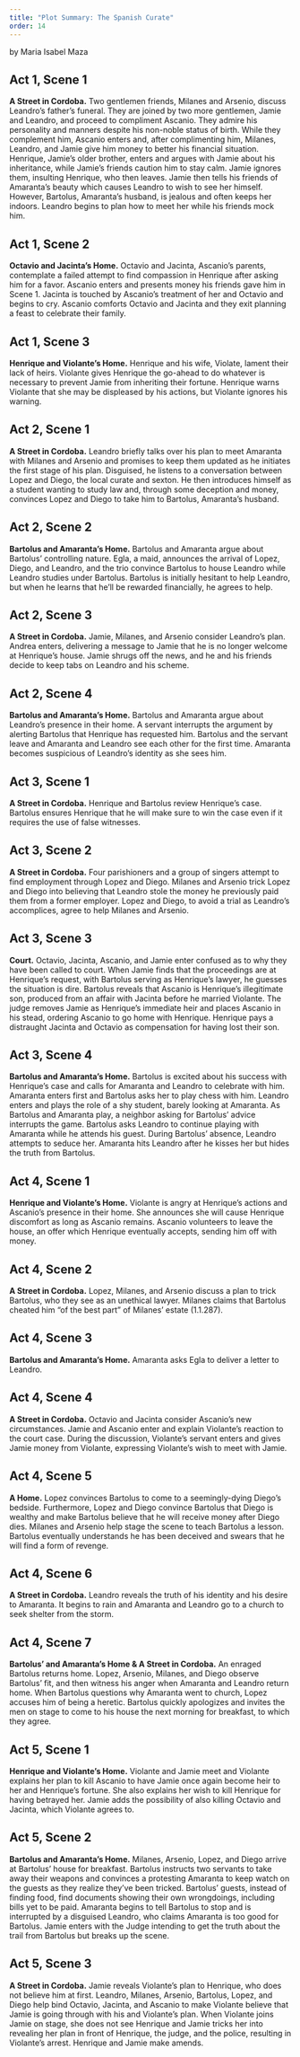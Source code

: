 ```yaml
---
title: "Plot Summary: The Spanish Curate"
order: 14
---
```

<p><span>by Maria Isabel Maza</span><br/></p>
<h2 id="header-a95c7d30-d4e6-21c7-8f13-a2301b78ee42"><span>Act 1, Scene 1</span><br/></h2>
<p><span><b>A Street in Cordoba.</b> Two gentlemen friends, Milanes and Arsenio, discuss Leandro’s father’s funeral. They are joined by two more gentlemen, Jamie and Leandro, and proceed to compliment Ascanio. They admire his personality and manners despite his non-noble status of birth. While they complement him, Ascanio enters and, after complimenting him, Milanes, Leandro, and Jamie give him money to better his financial situation. Henrique, Jamie’s older brother, enters and argues with Jamie about his inheritance, while Jamie’s friends caution him to stay calm. Jamie ignores them, insulting Henrique, who then leaves. Jamie then tells his friends of Amaranta’s beauty which causes Leandro to wish to see her himself. However, Bartolus, Amaranta’s husband, is jealous and often keeps her indoors. Leandro begins to plan how to meet her while his friends mock him.  </span><br/></p>
<h2 id="header-91aab920-9d12-956a-a681-71fcdd849e8a"><span>Act 1, Scene 2</span><br/></h2>
<p><span><b>Octavio and Jacinta’s Home.</b> Octavio and Jacinta, Ascanio’s parents, contemplate a failed attempt to find compassion in Henrique after asking him for a favor. Ascanio enters and presents money his friends gave him in Scene 1. Jacinta is touched by Ascanio’s treatment of her and Octavio and begins to cry. Ascanio comforts Octavio and Jacinta and they exit planning a feast to celebrate their family.</span><br/></p>
<h2 id="header-4089d547-787e-49a7-891f-bfcf53d50da4"><span>Act 1, Scene 3</span><br/></h2>
<p><span><b>Henrique and Violante’s Home.</b> Henrique and his wife, Violate, lament their lack of heirs. Violante gives Henrique the go-ahead to do whatever is necessary to prevent Jamie from inheriting their fortune. Henrique warns Violante that she may be displeased by his actions, but Violante ignores his warning.</span><br/></p>
<h2 id="header-bd9ce6bd-b53b-8c61-c93e-d177d6c0686d"><span>Act 2, Scene 1</span><br/></h2>
<p><span><b>A Street in Cordoba.</b> Leandro briefly talks over his plan to meet Amaranta with Milanes and Arsenio and promises to keep them updated as he initiates the first stage of his plan. Disguised, he listens to a conversation between Lopez and Diego, the local curate and sexton. He then introduces himself as a student wanting to study law and, through some deception and money, convinces Lopez and Diego to take him to Bartolus, Amaranta’s husband. </span><br/></p>
<h2 id="header-cad718b4-d321-6d16-dd3a-5c14050e3d5b"><span>Act 2, Scene 2</span><br/></h2>
<p><span><b>Bartolus and Amaranta’s Home.</b> Bartolus and Amaranta argue about Bartolus’ controlling nature. Egla, a maid, announces the arrival of Lopez, Diego, and Leandro, and the trio convince Bartolus to house Leandro while Leandro studies under Bartolus. Bartolus is initially hesitant to help Leandro, but when he learns that he’ll be rewarded financially, he agrees to help.</span><br/></p>
<h2 id="header-b8c1a6ab-63b8-d8ae-3394-8658b13e80d8"><span>Act 2, Scene 3</span><br/></h2>
<p><span><b>A Street in Cordoba.</b> Jamie, Milanes, and Arsenio consider Leandro’s plan. Andrea enters, delivering a message to Jamie that he is no longer welcome at Henrique’s house. Jamie shrugs off the news, and he and his friends decide to keep tabs on Leandro and his scheme.</span><br/></p>
<h2 id="header-3f4cc879-7c40-8047-8760-68a343cc3c36"><span>Act 2, Scene 4</span><br/></h2>
<p><span><b>Bartolus and Amaranta’s Home.</b> Bartolus and Amaranta argue about Leandro’s presence in their home. A servant interrupts the argument by alerting Bartolus that Henrique has requested him. Bartolus and the servant leave and Amaranta and Leandro see each other for the first time. Amaranta becomes suspicious of Leandro’s identity as she sees him. </span><br/></p>
<h2 id="header-dc18454a-2220-b728-ffc5-aac5fe0374b7"><span>Act 3, Scene 1</span><br/></h2>
<p><span><b>A Street in Cordoba.</b> Henrique and Bartolus review Henrique’s case. Bartolus ensures Henrique that he will make sure to win the case even if it requires the use of false witnesses.</span><br/></p>
<h2 id="header-ee365add-5a5a-0b5a-e496-3a3dc544380b"><span>Act 3, Scene 2</span><br/></h2>
<p><span><b>A Street in Cordoba.</b> Four parishioners and a group of singers attempt to find employment through Lopez and Diego. Milanes and Arsenio trick Lopez and Diego into believing that Leandro stole the money he previously paid them from a former employer. Lopez and Diego, to avoid a trial as Leandro’s accomplices, agree to help Milanes and Arsenio.</span><br/></p>
<h2 id="header-9b04eba6-629d-a75d-c7a7-db4ea99220a2"><span>Act 3, Scene 3</span><br/></h2>
<p><span><b>Court.</b> Octavio, Jacinta, Ascanio, and Jamie enter confused as to why they have been called to court. When Jamie finds that the proceedings are at Henrique’s request, with Bartolus serving as Henrique’s lawyer, he guesses the situation is dire. Bartolus reveals that Ascanio is Henrique’s illegitimate son, produced from an affair with Jacinta before he married Violante. The judge removes Jamie as Henrique’s immediate heir and places Ascanio in his stead, ordering Ascanio to go home with Henrique. Henrique pays a distraught Jacinta and Octavio as compensation for having lost their son.  </span><br/></p>
<h2 id="header-86176e36-b7ef-aa41-fd08-c208dfbd3a46"><span>Act 3, Scene 4</span><br/></h2>
<p><span><b>Bartolus and Amaranta’s Home.</b> Bartolus is excited about his success with Henrique’s case and calls for Amaranta and Leandro to celebrate with him. Amaranta enters first and Bartolus asks her to play chess with him. Leandro enters and plays the role of a shy student, barely looking at Amaranta. As Bartolus and Amaranta play, a neighbor asking for Bartolus’ advice interrupts the game. Bartolus asks Leandro to continue playing with Amaranta while he attends his guest. During Bartolus’ absence, Leandro attempts to seduce her. Amaranta hits Leandro after he kisses her but hides the truth from Bartolus.  </span><br/></p>
<h2 id="header-31814fa7-cf53-4310-62bf-869f67e4c7bb"><span>Act 4, Scene 1</span><br/></h2>
<p><span><b>Henrique and Violante’s Home.</b> Violante is angry at Henrique’s actions and Ascanio’s presence in their home. She announces she will cause Henrique discomfort as long as Ascanio remains. Ascanio volunteers to leave the house, an offer which Henrique eventually accepts, sending him off with money.</span><br/></p>
<h2 id="header-f445df3f-3ae4-b0a0-4bba-77c457766d58"><span>Act 4, Scene 2</span><br/></h2>
<p><span><b>A Street in Cordoba.</b> Lopez, Milanes, and Arsenio discuss a plan to trick Bartolus, who they see as an unethical lawyer. Milanes claims that Bartolus cheated him “of the best part” of Milanes’ estate (1.1.287).</span><br/></p>
<h2 id="header-4cba7ce9-0f67-3909-a754-9bce8a177769"><span>Act 4, Scene 3</span><br/></h2>
<p><span><b>Bartolus and Amaranta’s Home.</b> Amaranta asks Egla to deliver a letter to Leandro. 
  </span></p>
<h2 id="header-4cba7ce9-0f67-3909-a754-9bce8a177769"><span>Act 4, Scene 4</span><br/></h2>
<p><span><b>A Street in Cordoba.</b> Octavio and Jacinta consider Ascanio’s new circumstances. Jamie and Ascanio enter and explain Violante’s reaction to the court case. During the discussion, Violante’s servant enters and gives Jamie money from Violante, expressing Violante’s wish to meet with Jamie.
  </span></p>
  <h2 id="header-4cba7ce9-0f67-3909-a754-9bce8a177769"><span>Act 4, Scene 5</span><br/></h2>
<p><span><b>A Home.</b> Lopez convinces Bartolus to come to a seemingly-dying Diego’s bedside. Furthermore, Lopez and Diego convince Bartolus that Diego is wealthy and make Bartolus believe that he will receive money after Diego dies. Milanes and Arsenio help stage the scene to teach Bartolus a lesson. Bartolus eventually understands he has been deceived and swears that he will find a form of revenge. 
  </span></p>
  <h2 id="header-4cba7ce9-0f67-3909-a754-9bce8a177769"><span>Act 4, Scene 6</span><br/></h2>
<p><span><b>A Street in Cordoba.</b> Leandro reveals the truth of his identity and his desire to Amaranta. It begins to rain and Amaranta and Leandro go to a church to seek shelter from the storm.
  </span></p>
  <h2 id="header-4cba7ce9-0f67-3909-a754-9bce8a177769"><span>Act 4, Scene 7</span><br/></h2>
<p><span><b>Bartolus’ and Amaranta’s Home & A Street in Cordoba.</b> An enraged Bartolus returns home. Lopez, Arsenio, Milanes, and Diego observe Bartolus’ fit, and then witness his anger when Amaranta and Leandro return home. When Bartolus questions why Amaranta went to church, Lopez accuses him of being a heretic. Bartolus quickly apologizes and invites the men on stage to come to his house the next morning for breakfast, to which they agree.
  </span></p>
  <h2 id="header-4cba7ce9-0f67-3909-a754-9bce8a177769"><span>Act 5, Scene 1</span><br/></h2>
<p><span><b>Henrique and Violante’s Home.</b> Violante and Jamie meet and Violante explains her plan to kill Ascanio to have Jamie once again become heir to her and Henrique’s fortune. She also explains her wish to kill Henrique for having betrayed her. Jamie adds the possibility of also killing Octavio and Jacinta, which Violante agrees to.
  </span></p>
  <h2 id="header-4cba7ce9-0f67-3909-a754-9bce8a177769"><span>Act 5, Scene 2</span><br/></h2>
<p><span><b>Bartolus and Amaranta’s Home.</b> Milanes, Arsenio, Lopez, and Diego arrive at Bartolus’ house for breakfast. Bartolus instructs two servants to take away their weapons and convinces a protesting Amaranta to keep watch on the guests as they realize they’ve been tricked. Bartolus’ guests, instead of finding food, find documents showing their own wrongdoings, including bills yet to be paid. Amaranta begins to tell Bartolus to stop and is interrupted by a disguised Leandro, who claims Amaranta is too good for Bartolus. Jamie enters with the Judge intending to get the truth about the trail from Bartolus but breaks up the scene. 
  </span></p>
  <h2 id="header-4cba7ce9-0f67-3909-a754-9bce8a177769"><span>Act 5, Scene 3</span><br/></h2>
<p><span><b>A Street in Cordoba.</b> Jamie reveals Violante’s plan to Henrique, who does not believe him at first. Leandro, Milanes, Arsenio, Bartolus, Lopez, and Diego help bind Octavio, Jacinta, and Ascanio to make Violante believe that Jamie is going through with his and Violante’s plan. When Violante joins Jamie on stage, she does not see Henrique and Jamie tricks her into revealing her plan in front of Henrique, the judge, and the police, resulting in Violante’s arrest. Henrique and Jamie make amends.
  </span></p>
<p></p>
